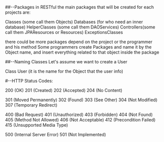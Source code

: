 ##--Packages in RESTful
the main packages that will be created for each projects are:

Classes (some call them Objects)
Databases (for who need an inner database)
HelperClasses (some call them DAOServices)
Controllers(some call them JPAResources or Resources)
ExceptionsClasses

there could be more packages depend on the project or the programmer and his method
Some programmers create Packages and name it by the Object name, and insert everything related to that object inside the package


##--Naming Classes 
Let's assume we want to create a User

Class User (it is the name for the Object that the user info)





#--HTTP Status Codes:

200 (OK)
201 (Created)
202 (Accepted)
204 (No Content)

301 (Moved Permanently)
302 (Found)
303 (See Other)
304 (Not Modified)
307 (Temporary Redirect)

400 (Bad Request)
401 (Unauthorized)
403 (Forbidden)
404 (Not Found)
405 (Method Not Allowed)
406 (Not Acceptable)
412 (Precondition Failed)
415 (Unsupported Media Type)

500 (Internal Server Error)
501 (Not Implemented)
	
